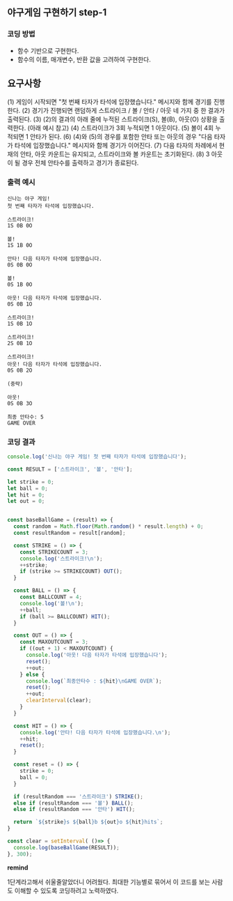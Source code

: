 ## 야구게임 구현하기 step-1

### 코딩 방법

- 함수 기반으로 구현한다.
- 함수의 이름, 매개변수, 반환 값을 고려하여 구현한다.

## 요구사항

(1) 게임이 시작되면 "첫 번째 타자가 타석에 입장했습니다." 메시지와 함께 경기를 진행한다.
(2) 경기가 진행되면 랜덤하게 스트라이크 / 볼 / 안타 / 아웃 네 가지 중 한 결과가 출력된다.
(3) (2)의 결과의 아래 줄에 누적된 스트라이크(S), 볼(B), 아웃(O) 상황을 출력한다. (아래 예시 참고)
(4) 스트라이크가 3회 누적되면 1 아웃이다.
(5) 볼이 4회 누적되면 1 안타가 된다.
(6) (4)와 (5)의 경우를 포함한 안타 또는 아웃의 경우 "다음 타자가 타석에 입장했습니다." 메시지와 함께 경기가 이어진다.
(7) 다음 타자의 차례에서 현재의 안타, 아웃 카운트는 유지되고, 스트라이크와 볼 카운트는 초기화된다.
(8) 3 아웃이 될 경우 전체 안타수를 출력하고 경기가 종료된다.

### 출력 예시

~~~
신나는 야구 게임!
첫 번째 타자가 타석에 입장했습니다.

스트라이크!
1S 0B 0O

볼!
1S 1B 0O

안타! 다음 타자가 타석에 입장했습니다.
0S 0B 0O

볼!
0S 1B 0O

아웃! 다음 타자가 타석에 입장했습니다.
0S 0B 1O

스트라이크!
1S 0B 1O

스트라이크!
2S 0B 1O

스트라이크!
아웃! 다음 타자가 타석에 입장했습니다.
0S 0B 2O

(중략)

아웃!
0S 0B 3O

최종 안타수: 5
GAME OVER
~~~



### 코딩 결과

~~~javascript
console.log('신나는 야구 게임! 첫 번째 타자가 타석에 입장했습니다');

const RESULT = ['스트라이크', '볼', '안타'];

let strike = 0;
let ball = 0;
let hit = 0;
let out = 0;


const baseBallGame = (result) => {
  const random = Math.floor(Math.random() * result.length) + 0;
  const resultRandom = result[random];

  const STRIKE = () => {
    const STRIKECOUNT = 3;
    console.log('스트라이크!\n');
    ++strike;
    if (strike >= STRIKECOUNT) OUT();
  }

  const BALL = () => {
    const BALLCOUNT = 4;
    console.log('볼!\n');
    ++ball;
    if (ball >= BALLCOUNT) HIT();
  }

  const OUT = () => {
    const MAXOUTCOUNT = 3;
    if ((out + 1) < MAXOUTCOUNT) {
      console.log('아웃! 다음 타자가 타석에 입장했습니다');
      reset();
      ++out;
    } else {
      console.log(`최종안타수 : ${hit}\nGAME OVER`);
      reset();
      ++out;
      clearInterval(clear);
    }
  }

  const HIT = () => {
    console.log('안타! 다음 타자가 타석에 입장했습니다.\n');
    ++hit;
    reset();
  }

  const reset = () => {
    strike = 0;
    ball = 0;
  }

  if (resultRandom === '스트라이크') STRIKE();
  else if (resultRandom === '볼') BALL();
  else if (resultRandom === '안타') HIT();

  return `${strike}s ${ball}b ${out}o ${hit}hits`;
}

const clear = setInterval( ()=> {
  console.log(baseBallGame(RESULT));
}, 300);

~~~



**remind**

1단계라고해서 쉬울줄알았더니 어려웠다. 최대한 기능별로 묶어서 이 코드를 보는 사람도 이해할 수 있도록 코딩하려고 노력하였다.